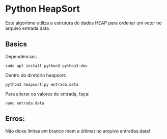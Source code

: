 # Python HeapSort
Este algoritmo utiliza a estrutura de dados HEAP para ordenar um vetor no arquivo entrada.data.

## Basics

Dependências:
```
sudo apt install python3 python3-dev
```
Dentro do diretório heapsort:
```
python3 heapsort.py entrada.data
```
Para alterar os valores de entrada, faça:
```
nano entrada.data
```

## Erros:
Não deixe linhas em branco (nem a última) no arquivo entradas.data!
